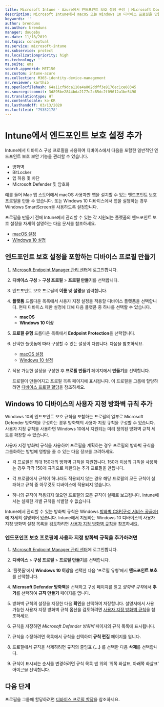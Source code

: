 ```yaml
---
title: Microsoft Intune - Azure에서 엔드포인트 보호 설정 구성 | Microsoft Docs
description: Microsoft Intune에서 macOS 또는 Windows 10 디바이스 프로필을 만들 경우 엔드포인트 보호 설정을 만듭니다.
keywords: ''
author: brenduns
ms.author: brenduns
manager: dougeby
ms.date: 11/18/2019
ms.topic: conceptual
ms.service: microsoft-intune
ms.subservice: protect
ms.localizationpriority: high
ms.technology: ''
ms.suite: ems
search.appverid: MET150
ms.custom: intune-azure
ms.collection: M365-identity-device-management
mr.reviewer: karthib
ms.openlocfilehash: 64a11cf9dca110a4a802ddff3e9176ec1ce88345
ms.sourcegitcommit: 3d895be2844bda2177c2c85dc2f09612a1be5490
ms.translationtype: HT
ms.contentlocale: ko-KR
ms.lasthandoff: 03/13/2020
ms.locfileid: "79352178"
---
```

# <a name="add-endpoint-protection-settings-in-intune"></a>Intune에서 엔드포인트 보호 설정 추가

Intune에서 디바이스 구성 프로필을 사용하여 디바이스에서 다음을 포함한 일반적인 엔드포인트 보호 보안 기능을 관리할 수 있습니다.

- 방화벽
- BitLocker
- 앱 허용 및 차단
- Microsoft Defender 및 암호화

예를 들어 Mac 앱 스토어에서 macOS 사용자만 앱을 설치할 수 있는 엔드포인트 보호 프로필을 만들 수 있습니다. 또는 Windows 10 디바이스에서 앱을 실행하는 경우 Windows SmartScreen을 사용하도록 설정합니다.

프로필을 만들기 전에 Intune에서 관리할 수 있는 각 지원되는 플랫폼의 엔드포인트 보호 설정을 자세히 설명하는 다음 문서를 참조하세요.

- [macOS 설정](endpoint-protection-macos.md)
- [Windows 10 설정](endpoint-protection-windows-10.md)

## <a name="create-a-device-profile-containing-endpoint-protection-settings"></a>엔드포인트 보호 설정을 포함하는 디바이스 프로필 만들기

1. [Microsoft Endpoint Manager 관리 센터](https://go.microsoft.com/fwlink/?linkid=2109431)에 로그인합니다.

2. **디바이스 구성** > **구성 프로필** > **프로필 만들기**를 선택합니다.

3. 엔드포인트 보호 프로필의 **이름** 및 **설명**을 입력합니다.

4. **플랫폼** 드롭다운 목록에서 사용자 지정 설정을 적용할 디바이스 플랫폼을 선택합니다. 현재 디바이스 제한 설정에 대해 다음 플랫폼 중 하나를 선택할 수 있습니다.

   - **macOS**
   - **Windows 10 이상**

5. **프로필 유형** 드롭다운 목록에서 **Endpoint Protection**을 선택합니다.

6. 선택한 플랫폼에 따라 구성할 수 있는 설정이 다릅니다. 다음을 참조하세요.

   - [macOS 설정](endpoint-protection-macos.md)
   - [Windows 10 설정](endpoint-protection-windows-10.md)

7. 적용 가능한 설정을 구성한 후 **프로필 만들기** 페이지에서 **만들기**를 선택합니다.

   프로필이 만들어지고 프로필 목록 페이지에 표시됩니다. 이 프로필을 그룹에 할당하려면 [디바이스 프로필 할당](../configuration/device-profile-assign.md)을 참조하세요.

## <a name="add-custom-firewall-rules-for-windows-10-devices"></a>Windows 10 디바이스의 사용자 지정 방화벽 규칙 추가

Windows 10의 엔드포인트 보호 규칙을 포함하는 프로필의 일부로 Microsoft Defender 방화벽을 구성하는 경우 방화벽의 사용자 지정 규칙을 구성할 수 있습니다. 사용자 지정 규칙을 사용하면 Windows 10에서 지원되는 미리 정의된 방화벽 규칙 세트를 확장할 수 있습니다.

사용자 지정 방화벽 규칙을 사용하여 프로필을 계획하는 경우 프로필의 방화벽 규칙을 그룹화하는 방법에 영향을 줄 수 있는 다음 정보를 고려하세요.

- 각 프로필은 최대 150개의 방화벽 규칙을 지원합니다. 150개 이상의 규칙을 사용하는 경우 각각 150개 규칙으로 제한되는 추가 프로필을 만듭니다.

- 각 프로필에서 규칙이 하나라도 적용되지 않는 경우 해당 프로필의 모든 규칙이 실패하고 규칙 중 아무것도 디바이스에 적용되지 않습니다.

- 하나의 규칙이 적용되지 않으면 프로필의 모든 규칙이 실패로 보고됩니다. Intune에서는 실패한 개별 규칙을 식별할 수 없습니다.  

Intune에서 관리할 수 있는 방화벽 규칙은 Windows [방화벽 CSP(구성 서비스 공급자)]( https://docs.microsoft.com/windows/client-management/mdm/firewall-csp)에 자세히 설명되어 있습니다. Intune에서 지원하는 Windows 10 디바이스의 사용자 지정 방화벽 설정 목록을 검토하려면 [사용자 지정 방화벽 규칙](endpoint-protection-windows-10.md#firewall-rules)을 참조하세요.

### <a name="to-add-custom-firewall-rules-to-an-endpoint-protection-profile"></a>엔드포인프 보호 프로필에 사용자 지정 방화벽 규칙을 추가하려면

1. [Microsoft Endpoint Manager 관리 센터](https://go.microsoft.com/fwlink/?linkid=2109431)에 로그인합니다.

2. **디바이스** > **구성 프로필** > **프로필 만들기**를 선택합니다.

3. ‘플랫폼’에서 **Windows 10 이상**을 선택한 다음 ‘프로필 유형’에서 **엔드포인트 보호**를 선택합니다.  

4. **Microsoft Defender 방화벽**을 선택하고 구성 페이지를 열고 *방화벽 규칙*에서 **추가**를 선택하여 **규칙 만들기** 페이지를 엽니다.

5. 방화벽 규칙의 설정을 지정한 다음 **확인**을 선택하여 저장합니다. 설명서에서 사용 가능한 사용자 지정 방화벽 규칙 옵션을 검토하려면 [사용자 지정 방화벽 규칙](endpoint-protection-windows-10.md#firewall-rules)을 참조하세요.

6. 규칙을 저장하면 *Microsoft Defender 방화벽* 페이지의 규칙 목록에 표시됩니다.

7. 규칙을 수정하려면 목록에서 규칙을 선택하여 **규칙 편집** 페이지를 엽니다.

8. 프로필에서 규칙을 삭제하려면 규칙의 줄임표 **(…)** 를 선택한 다음 **삭제**를 선택합니다.

9. 규칙이 표시되는 순서를 변경하려면 규칙 목록 맨 위의 ‘위쪽 화살표, 아래쪽 화살표’ 아이콘을 선택합니다. 

## <a name="next-steps"></a>다음 단계

프로필을 그룹에 할당하려면 [디바이스 프로필 할당](../configuration/device-profile-assign.md)을 참조하세요.
